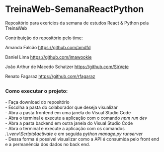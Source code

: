 # TreinaWeb-SemanaReactPython
Repositório para exerícios da semana de estudos React &amp; Python pela TreinaWeb

Contribuição do repositório pelo time:

Amanda Falcão https://github.com/amdfd

Daniel Lima https://github.com/imawookie

João Arthur de Macedo Schatzer https://github.com/SirVete

Renato Fagaraz https://github.com/rfagaraz

##
<h3>Como executar o projeto:</h3>
- Faça download do repositório<br>
- Escolha a pasta do colaborador que deseja visualizar<br>
- Abra a pasta frontend em uma janela do Visual Studio Code<br>
- Abra o terminal e execute a aplicação com o comando <i>npm run dev</i><br>
- Abra a pasta backend em outra janela do Visual Studio Code<br>
- Abra o terminal e execute a aplicação com os comandos <i>.\.venv\Scripts\activate</i> e em seguida <i>python manage.py runserver</i><br>
- Dessa forma é possível visualizar como a API é consumida pelo front end e a permanência dos dados no back end.
